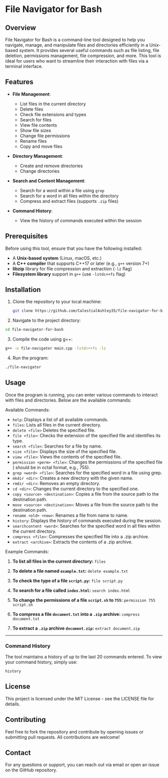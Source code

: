 # File Navigator for Bash

## Overview

File Navigator for Bash is a command-line tool designed to help you navigate, manage, and manipulate files and directories efficiently in a Unix-based system. It provides several useful commands such as file listing, file deletion, permissions management, file compression, and more. This tool is ideal for users who want to streamline their interaction with files via a terminal interface.

## Features

- **File Management**:
  - List files in the current directory
  - Delete files
  - Check file extensions and types
  - Search for files
  - View file contents
  - Show file sizes
  - Change file permissions
  - Rename files
  - Copy and move files
  
- **Directory Management**:
  - Create and remove directories
  - Change directories

- **Search and Content Management**:
  - Search for a word within a file using `grep`
  - Search for a word in all files within the directory
  - Compress and extract files (supports `.zip` files)

- **Command History**:
  - View the history of commands executed within the session

## Prerequisites

Before using this tool, ensure that you have the following installed:

- A **Unix-based system** (Linux, macOS, etc.)
- A **C++ compiler** that supports C++17 or later (e.g., `g++` version 7+)
- **libzip** library for file compression and extraction (`-lz` flag)
- **Filesystem library** support in `g++` (use `-lstdc++fs` flag)

## Installation

1. Clone the repository to your local machine:

   ```bash
   git clone https://github.com/CalestialAshley35/file-navigator-for-bash.git

2. Navigate to the project directory:

```bash
cd file-navigator-for-bash
```

3. Compile the code using g++:

```bash
g++ -o file-navigator main.cpp -lstdc++fs -lz
```


4. Run the program:

```bash
./file-navigator
```

## Usage

Once the program is running, you can enter various commands to interact with files and directories. Below are the available commands:

Available Commands:

- `help`: Displays a list of all available commands.
- `files`: Lists all files in the current directory.
- `delete <file>` Deletes the specified file.
- `file <file>`: Checks the extension of the specified file and identifies its type.
- `search <file>`: Searches for a file by name.
- `size <file>`: Displays the size of the specified file.
- `view <file>`: Views the contents of the specified file.
- `permission <perm> <file>`: Changes the permissions of the specified file (<perm> should be in octal format, e.g., 755).
- `grep <word> <file>`: Searches for the specified word in a file using grep.
- `mkdir <dir>`: Creates a new directory with the given name.
- `rmdir <dir>`: Removes an empty directory.
- `cd <dir>`: Changes the current directory to the specified one.
- `copy <source> <destination>`: Copies a file from the source path to the destination path.
- `move <source> <destination>`: Moves a file from the source path to the destination path.
- `rename <old> <new>`: Renames a file from <old> name to <new> name.
- `history`: Displays the history of commands executed during the session.
- `searchcontent <word>`: Searches for the specified word in all files within the current directory.
- `compress <file>`: Compresses the specified file into a .zip archive.
- `extract <archive>`: Extracts the contents of a .zip archive.

Example Commands:

1. **To list all files in the current directory:**
   `files`

2. **To delete a file named `example.txt`:**
   `delete example.txt`

3. **To check the type of a file `script.py`:**
   `file script.py`

4. **To search for a file called `index.html`:**
   `search index.html`

5. **To change the permissions of a file `script.sh` to `755`:**
   `permission 755 script.sh`

6. **To compress a file `document.txt` into a `.zip` archive:**
   `compress document.txt`

7. **To extract a `.zip` archive `document.zip`:**
   `extract document.zip`

---

### Command History

The tool maintains a history of up to the last 20 commands entered. To view your command history, simply use:

`history`

## License

This project is licensed under the MIT License - see the LICENSE file for details.

## Contributing

Feel free to fork the repository and contribute by opening issues or submitting pull requests. All contributions are welcome!

## Contact

For any questions or support, you can reach out via email or open an issue on the GitHub repository.